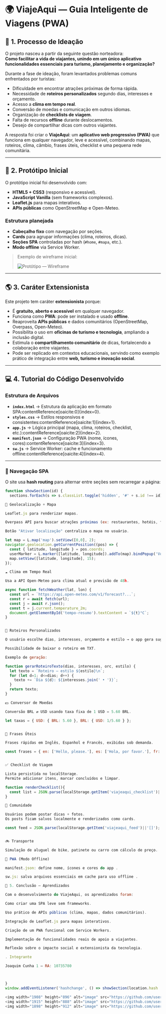 # 🌍 ViajeAqui — Guia Inteligente de Viagens (PWA)

## 🧠 1. Processo de Ideação

O projeto nasceu a partir da seguinte questão norteadora:  
**Como facilitar a vida de viajantes, unindo em um único aplicativo funcionalidades essenciais para turismo, planejamento e organização?**

Durante a fase de ideação, foram levantados problemas comuns enfrentados por turistas:
- Dificuldade em encontrar atrações próximas de forma rápida.
- Necessidade de **roteiros personalizados** segundo dias, interesses e orçamento.
- Acesso a **clima em tempo real**.
- Conversão de moedas e comunicação em outros idiomas.
- Organização de **checklists de viagem**.
- Falta de recursos **offline** durante deslocamentos.
- Desejo de compartilhar dicas com outros viajantes.

A resposta foi criar o **ViajeAqui**: um **aplicativo web progressivo (PWA)** que funciona em qualquer navegador, leve e acessível, combinando mapas, roteiros, clima, câmbio, frases úteis, checklist e uma pequena rede comunitária.

---

## 📐 2. Protótipo Inicial

O protótipo inicial foi desenvolvido com:
- **HTML5 + CSS3** (responsivo e acessível).
- **JavaScript Vanilla** (sem frameworks complexos).
- **Leaflet.js** para mapas interativos.
- **APIs públicas** como OpenStreetMap e Open-Meteo.

### Estrutura planejada
- **Cabeçalho fixo** com navegação por seções.
- **Cards** para agrupar informações (clima, roteiros, dicas).
- **Seções SPA** controladas por hash (`#home`, `#mapa`, etc.).
- **Modo offline** via Service Worker.

> Exemplo de wireframe inicial:
>
> ![Protótipo — Wireframe](https://i.ibb.co/zVdRw6m/prototipo-wireframe.png)

---

## 🌎 3. Caráter Extensionista

Este projeto tem caráter **extensionista** porque:
- É **gratuito, aberto e acessível** em qualquer navegador.
- Funciona como **PWA**: pode ser instalado e usado **offline**.
- Reaproveita **APIs públicas** e dados comunitários (OpenStreetMap, Overpass, Open-Meteo).
- Possibilita o uso em **oficinas de turismo e tecnologia**, ampliando a inclusão digital.
- Estimula o **compartilhamento comunitário** de dicas, fortalecendo a colaboração entre viajantes.
- Pode ser replicado em contextos educacionais, servindo como exemplo prático de integração entre **web, turismo e inovação social**.

---

## 💻 4. Tutorial do Código Desenvolvido

### Estrutura de Arquivos
- **`index.html`** → Estrutura da aplicação em formato SPA:contentReference[oaicite:0]{index=0}.
- **`styles.css`** → Estilos responsivos e consistentes:contentReference[oaicite:1]{index=1}.
- **`app.js`** → Lógica principal (mapa, clima, roteiros, checklist, etc.):contentReference[oaicite:2]{index=2}.
- **`manifest.json`** → Configuração PWA (nome, ícones, cores):contentReference[oaicite:3]{index=3}.
- **`sw.js`** → Service Worker: cache e funcionamento offline:contentReference[oaicite:4]{index=4}.

---

### 🔎 Navegação SPA
O site usa **hash routing** para alternar entre seções sem recarregar a página:

```js
function showSection(id) {
  sections.forEach(s => s.classList.toggle('hidden', '#' + s.id !== id));

📍 Geolocalização + Mapa

Leaflet.js para renderizar mapas.

Overpass API para buscar atrações próximas (ex: restaurantes, hotéis, farmácias).

Botão "Ativar localização" centraliza o mapa no usuário.

let map = L.map('map').setView([0,0], 2);
navigator.geolocation.getCurrentPosition((pos) => {
  const { latitude, longitude } = pos.coords;
  userMarker = L.marker([latitude, longitude]).addTo(map).bindPopup('Você está aqui');
  map.setView([latitude, longitude], 15);
});

☁️ Clima em Tempo Real

Usa a API Open-Meteo para clima atual e previsão de 48h.

async function fetchWeather(lat, lon) {
  const url = `https://api.open-meteo.com/v1/forecast?...`;
  const r = await fetch(url);
  const j = await r.json();
  const t = j.current.temperature_2m;
  document.getElementById('tempo-resumo').textContent = `${t}°C`;
}


📝 Roteiros Personalizados

O usuário escolhe dias, interesses, orçamento e estilo → o app gera sugestões automáticas.

Possibilidade de baixar o roteiro em TXT.

Exemplo de geração:

function gerarRoteiroTexto(dias, interesses, orc, estilo) {
  let texto = `Roteiro — estilo ${estilo}\n`;
  for (let d=1; d<=dias; d++) {
    texto += `Dia ${d}: ${interesses.join(' • ')}`;
  }
  return texto;
}

💵 Conversor de Moedas

Conversão BRL ⇄ USD usando taxa fixa de 1 USD = 5.60 BRL.

let taxas = { USD: { BRL: 5.60 }, BRL: { USD: 1/5.60 } };


💬 Frases Úteis

Frases rápidas em Inglês, Espanhol e Francês, exibidas sob demanda.

const frases = { en: ['Hello, please.'], es: ['Hola, por favor.'], fr: ['Bonjour, s’il vous plaît.'] };


✅ Checklist de Viagem

Lista persistida no localStorage.
Permite adicionar itens, marcar concluídos e limpar.

function renderChecklist(){
  const list = JSON.parse(localStorage.getItem('viajeaqui_checklist')||'[]');
}

👥 Comunidade

Usuários podem postar dicas + fotos.
Os posts ficam salvos localmente e renderizados como cards.

const feed = JSON.parse(localStorage.getItem('viajeaqui_feed')||'[]');


🚲 Transporte

Simulação de aluguel de bike, patinete ou carro com cálculo de preço.

📶 PWA (Modo Offline)

manifest.json: define nome, ícones e cores do app . 

sw.js: salva arquivos essenciais em cache para uso offline . 

🏁 5. Conclusão — Aprendizados

Com o desenvolvimento do ViajeAqui, os aprendizados foram:

Como criar uma SPA leve sem frameworks.

Uso prático de APIs públicas (clima, mapas, dados comunitários).

Integração de Leaflet.js para mapas interativos.

Criação de um PWA funcional com Service Workers.

Implementação de funcionalidades reais de apoio a viajantes.

Reflexão sobre o impacto social e extensionista da tecnologia.

. Integrante

Joaquim Cunha 1 — RA: 10735780



}
window.addEventListener('hashchange', () => showSection(location.hash || '#home'));

<img width="1908" height="896" alt="image" src="https://github.com/user-attachments/assets/8cfdbf71-6d69-4e20-b2f6-c29639752f22" />
<img width="1915" height="888" alt="image" src="https://github.com/user-attachments/assets/f11ef43c-bf6f-4d6a-8a0c-1c45d38b0b12" />
<img width="1898" height="912" alt="image" src="https://github.com/user-attachments/assets/c567964d-a733-46ab-8d56-fe2ee7ae3a81" />



